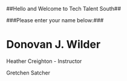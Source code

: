 ##Hello and Welcome to Tech Talent South##

###Please enter your name below:###



Donovan J. Wilder
=======
Heather Creighton - Instructor

Gretchen Satcher

